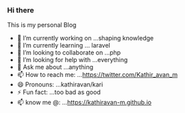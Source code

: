 ### Hi there

This is my personal Blog

- 🔭 I’m currently working on ...shaping knowledge
- 🌱 I’m currently learning ... laravel
- 👯 I’m looking to collaborate on ...php
- 🤔 I’m looking for help with ...everything
- 💬 Ask me about ...anything
- 📫 How to reach me: ...https://twitter.com/Kathir_avan_m
- 😄 Pronouns: ...kathiravan/kari 
- ⚡ Fun fact: ...too bad as good
- 📫 know me @: ...https://kathiravan-m.github.io


